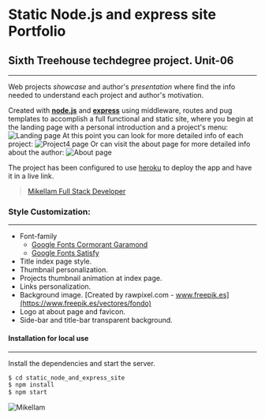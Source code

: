 # Static Node.js and express site Portfolio

## Sixth Treehouse techdegree project. Unit-06
---
Web projects _showcase_ and author's _presentation_ where find the info needed to understand each project and author's motivation.

Created with [**node.js**](https://github.com/nodejs) and [**express**](https://github.com/expressjs) using middleware, routes and pug templates to accomplish a full functional and static site, where you begin at the landing page with a personal introduction and a project's menu:
![Landing page](https://res.cloudinary.com/da3z5stec/image/upload/v1597003792/Portfolio/landpage_kwyb6g.png)
At this point you can look for more detailed info of each project:
![Project4 page](https://res.cloudinary.com/da3z5stec/image/upload/v1597003792/Portfolio/project4page_elsmlm.png)
Or can visit the about page for more detailed info about the author: 
![About page](https://res.cloudinary.com/da3z5stec/image/upload/v1597003792/Portfolio/aboutpage_ccxntz.png)

The project has been configured to use [heroku](https://www.heroku.com) to deploy the app and have it in a live link.
> [MikelIam Full Stack Developer](https://staticnodeexpresssite.herokuapp.com/)

### Style Customization:
---
* Font-family 
    - [Google Fonts Cormorant Garamond](https://fonts.google.com/specimen/Cormorant+Garamond?preview.text=May+the+Code+be+with+you&preview.text_type=custom)
    - [Google Fonts Satisfy](https://fonts.google.com/specimen/Satisfy?preview.text=May+the+Code+be+with+you&preview.text_type=custom&sidebar.open=true)
* Title index page style.
* Thumbnail personalization.
* Projects thumbnail animation at index page.
* Links personalization.
* Background image. [Created by rawpixel.com - www.freepik.es](https://www.freepik.es/vectores/fondo)
* Logo at about page and favicon.
* Side-bar and title-bar transparent background.

#### Installation for local use
---
Install the dependencies and start the server.
```sh
$ cd static_node_and_express_site
$ npm install
$ npm start
```

![MikelIam](https://res.cloudinary.com/da3z5stec/image/upload/v1597004412/Portfolio/logo_about_pemkn6.jpg)
